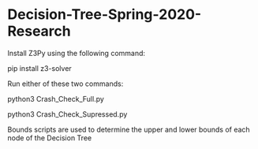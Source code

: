 # Decision-Tree-Spring-2020-Research

Install Z3Py using the following command:

pip install z3-solver



Run either of these two commands:


python3 Crash_Check_Full.py

python3 Crash_Check_Supressed.py





Bounds scripts are used to determine the upper and lower bounds of each node of the Decision Tree
